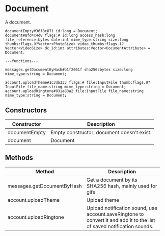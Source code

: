 # Document
A document.

```
documentEmpty#36f8c871 id:long = Document;
document#8fd4c4d8 flags:# id:long access_hash:long file_reference:bytes date:int mime_type:string size:long thumbs:flags.0?Vector<PhotoSize> video_thumbs:flags.1?Vector<VideoSize> dc_id:int attributes:Vector<DocumentAttribute> = Document;

---functions---

messages.getDocumentByHash#b1f2061f sha256:bytes size:long mime_type:string = Document;

account.uploadTheme#1c3db333 flags:# file:InputFile thumb:flags.0?InputFile file_name:string mime_type:string = Document;
account.uploadRingtone#831a83a2 file:InputFile file_name:string mime_type:string = Document;
```

## Constructors
| Constructor | Description |
| ---- | ----------- |
| documentEmpty | Empty constructor, document doesn't exist. |
| document | Document |


## Methods
| Method | Description |
| ---- | ----------- |
| messages.getDocumentByHash | Get a document by its SHA256 hash, mainly used for gifs |
| account.uploadTheme | Upload theme |
| account.uploadRingtone | Upload notification sound, use account.saveRingtone to convert it and add it to the list of saved notification sounds. |


